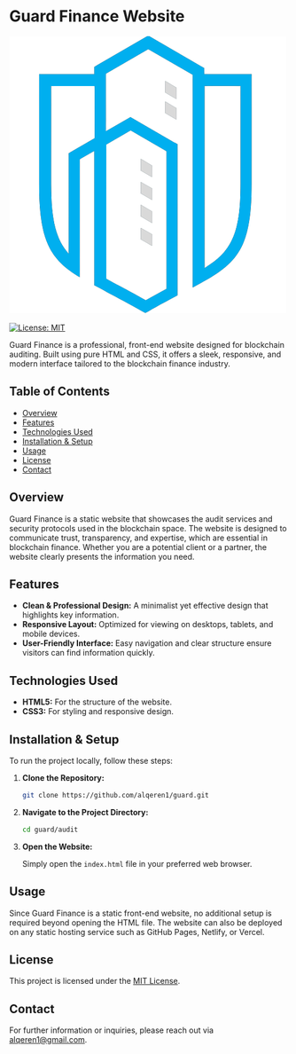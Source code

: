 # Guard Finance Website

![Guard Logo](audit/img/guard-no-bg.png)

[![License: MIT](https://img.shields.io/badge/License-MIT-blue.svg)](LICENSE.txt)

Guard Finance is a professional, front-end website designed for blockchain auditing. Built using pure HTML and CSS, it offers a sleek, responsive, and modern interface tailored to the blockchain finance industry.

## Table of Contents

- [Overview](#overview)
- [Features](#features)
- [Technologies Used](#technologies-used)
- [Installation & Setup](#installation--setup)
- [Usage](#usage)
- [License](#license)
- [Contact](#contact)

## Overview

Guard Finance is a static website that showcases the audit services and security protocols used in the blockchain space. The website is designed to communicate trust, transparency, and expertise, which are essential in blockchain finance. Whether you are a potential client or a partner, the website clearly presents the information you need.

## Features

- **Clean & Professional Design:** A minimalist yet effective design that highlights key information.
- **Responsive Layout:** Optimized for viewing on desktops, tablets, and mobile devices.
- **User-Friendly Interface:** Easy navigation and clear structure ensure visitors can find information quickly.

## Technologies Used

- **HTML5:** For the structure of the website.
- **CSS3:** For styling and responsive design.

## Installation & Setup

To run the project locally, follow these steps:

1. **Clone the Repository:**

   ```bash
   git clone https://github.com/alqeren1/guard.git
   ```

2. **Navigate to the Project Directory:**

   ```bash
   cd guard/audit
   ```

3. **Open the Website:**

   Simply open the `index.html` file in your preferred web browser.

## Usage

Since Guard Finance is a static front-end website, no additional setup is required beyond opening the HTML file. The website can also be deployed on any static hosting service such as GitHub Pages, Netlify, or Vercel.

## License

This project is licensed under the [MIT License](LICENSE).

## Contact

For further information or inquiries, please reach out via [alqeren1@gmail.com](mailto:alqeren1@gmail.com).
